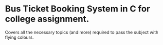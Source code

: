 # Bus Ticket Booking System in C for college assignment.

Covers all the necessary topics (and more) required to pass the subject with flying colours.
